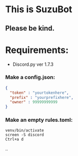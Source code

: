 # This is SuzuBot
## Please be kind.

# Requirements:
* Discord.py ver 1.7.3
### Make a config.json:
```json
{
  "token" : "yourtokenhere",
  "prefix" : "yourprefixhere",
  "owner" : 99999999999
}
```
### Make an empty rules.toml:

```
venv/bin/activate
screen -S discord
Ctrl+a d
```
..